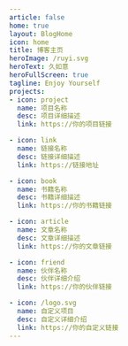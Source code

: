 ```yaml
---
article: false
home: true
layout: BlogHome
icon: home
title: 博客主页
heroImage: /ruyi.svg
heroText: 久如意
heroFullScreen: true
tagline: Enjoy Yourself
projects:
- icon: project
  name: 项目名称
  desc: 项目详细描述
  link: https://你的项目链接

- icon: link
  name: 链接名称
  desc: 链接详细描述
  link: https://链接地址

- icon: book
  name: 书籍名称
  desc: 书籍详细描述
  link: https://你的书籍链接

- icon: article
  name: 文章名称
  desc: 文章详细描述
  link: https://你的文章链接

- icon: friend
  name: 伙伴名称
  desc: 伙伴详细介绍
  link: https://你的伙伴链接

- icon: /logo.svg
  name: 自定义项目
  desc: 自定义详细介绍
  link: https://你的自定义链接
---
```

